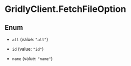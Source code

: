 # GridlyClient.FetchFileOption

## Enum


* `all` (value: `"all"`)

* `id` (value: `"id"`)

* `name` (value: `"name"`)


